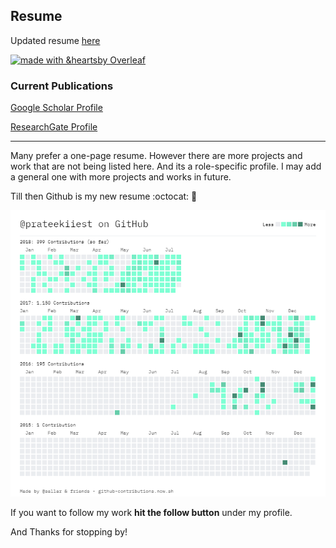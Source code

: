 ## Resume



Updated resume [here](https://github.com/prateekiiest/Resume/blob/master/SWResumePrateek.pdf)

[![made with &heartsby Overleaf](https://img.shields.io/badge/made%20with%20%E2%9D%A4-by%20Overleaf-brightgreen.svg)](http://shields.io/#your-badge)


### Current Publications

[Google Scholar Profile](https://scholar.google.co.in/citations?hl=en&user=2CiQLkYAAAAJ)

[ResearchGate Profile](https://www.researchgate.net/profile/Prateek_Chanda)


---------------------------------------


Many prefer a one-page resume. However there are more projects and work that are not being listed here. And its a role-specific profile.
I may add a general one with more projects and works in future.

Till then Github is my new resume :octocat: :metal: 

![](https://github.com/prateekiiest/Resume/blob/master/contributions%20(2).png)

If you want to follow my work **hit the follow button** under my profile.

And Thanks for stopping by!

